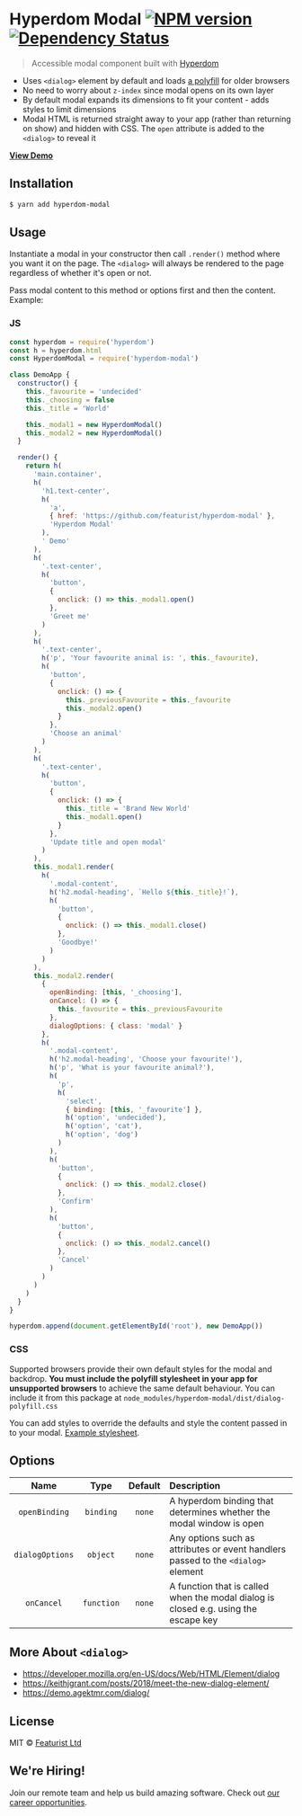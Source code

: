 # Hyperdom Modal [![NPM version][npm-image]][npm-url] [![Dependency Status][daviddm-image]][daviddm-url]

> Accessible modal component built with [Hyperdom](https://github.com/featurist/hyperdom)

- Uses `<dialog>` element by default and loads [a polyfill](https://github.com/GoogleChrome/dialog-polyfill) for older browsers
- No need to worry about `z-index` since modal opens on its own layer
- By default modal expands its dimensions to fit your content - adds styles to limit dimensions
- Modal HTML is returned straight away to your app (rather than returning on show) and hidden with CSS. The `open` attribute is added to the `<dialog>` to reveal it

[**View Demo**](https://featurist.github.io/hyperdom-modal/demo/)

## Installation

```sh
$ yarn add hyperdom-modal
```

## Usage

Instantiate a modal in your constructor then call `.render()` method where you want it on the page.
The `<dialog>` will always be rendered to the page regardless of whether it's open or not.

Pass modal content to this method or options first and then the content. Example:

### JS

```js
const hyperdom = require('hyperdom')
const h = hyperdom.html
const HyperdomModal = require('hyperdom-modal')

class DemoApp {
  constructor() {
    this._favourite = 'undecided'
    this._choosing = false
    this._title = 'World'

    this._modal1 = new HyperdomModal()
    this._modal2 = new HyperdomModal()
  }

  render() {
    return h(
      'main.container',
      h(
        'h1.text-center',
        h(
          'a',
          { href: 'https://github.com/featurist/hyperdom-modal' },
          'Hyperdom Modal'
        ),
        ' Demo'
      ),
      h(
        '.text-center',
        h(
          'button',
          {
            onclick: () => this._modal1.open()
          },
          'Greet me'
        )
      ),
      h(
        '.text-center',
        h('p', 'Your favourite animal is: ', this._favourite),
        h(
          'button',
          {
            onclick: () => {
              this._previousFavourite = this._favourite
              this._modal2.open()
            }
          },
          'Choose an animal'
        )
      ),
      h(
        '.text-center',
        h(
          'button',
          {
            onclick: () => {
              this._title = 'Brand New World'
              this._modal1.open()
            }
          },
          'Update title and open modal'
        )
      ),
      this._modal1.render(
        h(
          '.modal-content',
          h('h2.modal-heading', `Hello ${this._title}!`),
          h(
            'button',
            {
              onclick: () => this._modal1.close()
            },
            'Goodbye!'
          )
        )
      ),
      this._modal2.render(
        {
          openBinding: [this, '_choosing'],
          onCancel: () => {
            this._favourite = this._previousFavourite
          },
          dialogOptions: { class: 'modal' }
        },
        h(
          '.modal-content',
          h('h2.modal-heading', 'Choose your favourite!'),
          h('p', 'What is your favourite animal?'),
          h(
            'p',
            h(
              'select',
              { binding: [this, '_favourite'] },
              h('option', 'undecided'),
              h('option', 'cat'),
              h('option', 'dog')
            )
          ),
          h(
            'button',
            {
              onclick: () => this._modal2.close()
            },
            'Confirm'
          ),
          h(
            'button',
            {
              onclick: () => this._modal2.cancel()
            },
            'Cancel'
          )
        )
      )
    )
  }
}

hyperdom.append(document.getElementById('root'), new DemoApp())
```

### CSS

Supported browsers provide their own default styles for the modal and backdrop. **You must include the polyfill stylesheet in your app for unsupported browsers** to achieve the same default behaviour. You can include it from this package at `node_modules/hyperdom-modal/dist/dialog-polyfill.css`

You can add styles to override the defaults and style the content passed in to your modal. [Example stylesheet](demo/css/modal.css).

## Options

|      Name       |    Type    | Default | Description                                                                         |
| :-------------: | :--------: | :-----: | :---------------------------------------------------------------------------------- |
|  `openBinding`  | `binding`  | `none`  | A hyperdom binding that determines whether the modal window is open                 |
| `dialogOptions` |  `object`  | `none`  | Any options such as attributes or event handlers passed to the `<dialog>` element   |
|   `onCancel`    | `function` | `none`  | A function that is called when the modal dialog is closed e.g. using the escape key |

## More About `<dialog>`

- https://developer.mozilla.org/en-US/docs/Web/HTML/Element/dialog
- https://keithjgrant.com/posts/2018/meet-the-new-dialog-element/
- https://demo.agektmr.com/dialog/

## License

MIT © [Featurist Ltd](https://www.featurist.co.uk/)

[npm-image]: https://badge.fury.io/js/hyperdom-modal.svg
[npm-url]: https://npmjs.org/package/hyperdom-modal
[daviddm-image]: https://david-dm.org/Featurist/hyperdom-modal.svg?theme=shields.io
[daviddm-url]: https://david-dm.org/Featurist/hyperdom-modal

## We're Hiring!

Join our remote team and help us build amazing software. Check out [our career opportunities](https://www.featurist.co.uk/careers/).

